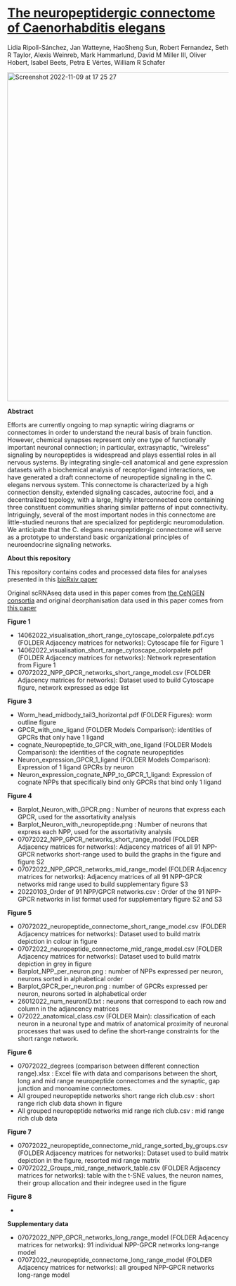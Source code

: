 # [The neuropeptidergic connectome of Caenorhabditis elegans](https://www.biorxiv.org/content/10.1101/2022.10.30.514396v2.full)
Lidia Ripoll-Sánchez, Jan Watteyne,  HaoSheng Sun, Robert Fernandez,  Seth R Taylor, Alexis Weinreb, Mark Hammarlund, David M Miller III,  Oliver Hobert,  Isabel Beets, Petra E Vértes,  William R Schafer

<img width="748" alt="Screenshot 2022-11-09 at 17 25 27" src="https://user-images.githubusercontent.com/86192587/200898826-29f869e6-137e-45d5-a99d-5e8a5f7edeec.png">

**Abstract**

Efforts are currently ongoing to map synaptic wiring diagrams or connectomes in order to understand the neural basis of brain function. However, chemical synapses represent only one type of functionally important neuronal connection; in particular, extrasynaptic, “wireless” signaling by neuropeptides is widespread and plays essential roles in all nervous systems. By integrating single-cell anatomical and gene expression datasets with a biochemical analysis of receptor-ligand interactions, we have generated a draft connectome of neuropeptide signaling in the C. elegans nervous system. This connectome is characterized by a high connection density, extended signaling cascades, autocrine foci, and a decentralized topology, with a large, highly interconnected core containing three constituent communities sharing similar patterns of input connectivity. Intriguingly, several of the most important nodes in this connectome are little-studied neurons that are specialized for peptidergic neuromodulation. We anticipate that the C. elegans neuropeptidergic connectome will serve as a prototype to understand basic organizational principles of neuroendocrine signaling networks.

**About this repository**

This repository contains codes and processed data files for analyses presented in this [bioRxiv paper](https://www.biorxiv.org/content/10.1101/2022.10.30.514396v2.full)

Original scRNAseq data used in this paper comes from [the CeNGEN consortia](https://www.sciencedirect.com/science/article/pii/S0092867421007583?via%3Dihub#fig3) and original deorphanisation data used in this paper comes from [this paper](https://www.biorxiv.org/content/10.1101/2022.10.30.514428v1.full)

**Figure 1**

* 14062022_visualisation_short_range_cytoscape_colorpalete.pdf.cys (FOLDER Adjacency matrices for networks): Cytoscape file for Figure 1 
* 14062022_visualisation_short_range_cytoscape_colorpalete.pdf (FOLDER Adjacency matrices for networks): Network representation from Figure 1
* 07072022_NPP_GPCR_networks_short_range_model.csv (FOLDER Adjacency matrices for networks): Dataset used to build Cytoscape figure, network expressed as edge list


**Figure 3**

* Worm_head_midbody_tail3_horizontal.pdf (FOLDER Figures): worm outline figure
* GPCR_with_one_ligand (FOLDER Models Comparison): identities of GPCRs that only have 1 ligand
* cognate_Neuropeptide_to_GPCR_with_one_ligand (FOLDER Models Comparison): the identities of the cognate neuropeptides
* Neuron_expression_GPCR_1_ligand (FOLDER Models Comparison): Expression of 1 ligand GPCRs by neuron
* Neuron_expression_cognate_NPP_to_GPCR_1_ligand: Expression of cognate NPPs that specifically bind only GPCRs that bind only 1 ligand

**Figure 4**

* Barplot_Neuron_with_GPCR.png : Number of neurons that express each GPCR, used for the assortativity analysis
* Barplot_Neuron_with_neuropeptide.png : Number of neurons that express each NPP, used for the assortativity analysis
* 07072022_NPP_GPCR_networks_short_range_model (FOLDER Adjacency matrices for networks): Adjacency matrices of all 91 NPP-GPCR networks short-range used to build the graphs in the figure and figure S2
* 07072022_NPP_GPCR_networks_mid_range_model (FOLDER Adjacency matrices for networks): Adjacency matrices of all 91 NPP-GPCR networks mid range used to build supplementary figure S3
* 20220103_Order of 91 NPP/GPCR networks.csv : Order of the 91 NPP-GPCR networks in list format used for supplementary figure S2 and S3

**Figure 5**

* 07072022_neuropeptide_connectome_short_range_model.csv (FOLDER Adjacency matrices for networks): Dataset used to build matrix depiction in colour in figure 
* 07072022_neuropeptide_connectome_mid_range_model.csv (FOLDER Adjacency matrices for networks): Dataset used to build matrix depiction in grey in figure 
* Barplot_NPP_per_neuron.png : number of NPPs expressed per neuron, neurons sorted in alphabetical order
* Barplot_GPCR_per_neuron.png : number of GPCRs expressed per neuron, neurons sorted in alphabetical order
* 26012022_num_neuronID.txt : neurons that correspond to each row and column in the adjancency matrices
* 072022_anatomical_class.csv (FOLDER Main): classification of each neuron in a neuronal type and matrix of anatomical proximity of neuronal processes that was used to define the short-range constraints for the short range network. 

**Figure 6**

* 07072022_degrees (comparison between different connection range).xlsx : Excel file with data and comparisons between the short, long and mid range neuropeptide connectomes and the synaptic, gap junction and monoamine connectomes. 
* All grouped neuropeptide networks short range rich club.csv : short range rich club data shown in figure
* All grouped neuropeptide networks mid range rich club.csv : mid range rich club data

**Figure 7**

* 07072022_neuropeptide_connectome_mid_range_sorted_by_groups.csv (FOLDER Adjacency matrices for networks): Dataset used to build matrix depiction in the figure, resorted mid range matrix
* 07072022_Groups_mid_range_network_table.csv (FOLDER Adjacency matrices for networks): table with the t-SNE values, the neuron names, their group allocation and their indegree used in the figure

**Figure 8**

*

**Supplementary data**

* 07072022_NPP_GPCR_networks_long_range_model (FOLDER Adjacency matrices for networks): 91 individual NPP-GPCR networks long-range model
* 07072022_neuropeptide_connectome_long_range_model (FOLDER Adjacency matrices for networks): all grouped NPP-GPCR networks long-range model

